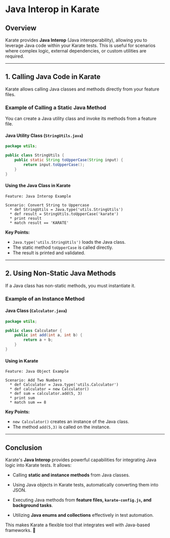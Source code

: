 # Java Interop in Karate

## Overview
Karate provides **Java Interop** (Java interoperability), allowing you to leverage Java code within your Karate tests. This is useful for scenarios where complex logic, external dependencies, or custom utilities are required.

---

## 1. Calling Java Code in Karate
Karate allows calling Java classes and methods directly from your feature files.

### **Example of Calling a Static Java Method**
You can create a Java utility class and invoke its methods from a feature file.

#### **Java Utility Class (`StringUtils.java`)**
```java
package utils;

public class StringUtils {
    public static String toUpperCase(String input) {
        return input.toUpperCase();
    }
}
```

#### **Using the Java Class in Karate**
```gherkin
Feature: Java Interop Example

Scenario: Convert String to Uppercase
  * def StringUtils = Java.type('utils.StringUtils')
  * def result = StringUtils.toUpperCase('karate')
  * print result
  * match result == 'KARATE'
```

**Key Points:**
- `Java.type('utils.StringUtils')` loads the Java class.
- The static method `toUpperCase` is called directly.
- The result is printed and validated.

---

## 2. Using Non-Static Java Methods
If a Java class has non-static methods, you must instantiate it.

### **Example of an Instance Method**
#### **Java Class (`Calculator.java`)**
```java
package utils;

public class Calculator {
    public int add(int a, int b) {
        return a + b;
    }
}
```

#### **Using in Karate**
```gherkin
Feature: Java Object Example

Scenario: Add Two Numbers
  * def Calculator = Java.type('utils.Calculator')
  * def calculator = new Calculator()
  * def sum = calculator.add(5, 3)
  * print sum
  * match sum == 8
```

**Key Points:**
- `new Calculator()` creates an instance of the Java class.
- The method `add(5,3)` is called on the instance.

---

## Conclusion
Karate's **Java Interop** provides powerful capabilities for integrating Java logic into Karate tests. It allows:

- Calling **static and instance methods** from Java classes.

- Using Java objects in Karate tests, automatically converting them into JSON.

- Executing Java methods from **feature files, `karate-config.js`, and background tasks**.

- Utilizing **Java enums and collections** effectively in test automation.


This makes Karate a flexible tool that integrates well with Java-based frameworks. 🚀
